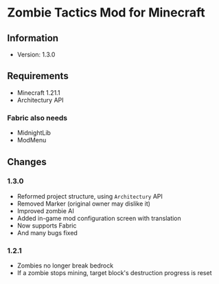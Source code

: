 # Zombie Tactics Mod for Minecraft
## Information
- Version: 1.3.0
## Requirements
- Minecraft 1.21.1
- Architectury API
### Fabric also needs
- MidnightLib
- ModMenu

## Changes
### 1.3.0
- Reformed project structure, using `Architectury` API
- Removed Marker (original owner may dislike it)
- Improved zombie AI
- Added in-game mod configuration screen with translation
- Now supports Fabric
- And many bugs fixed
### 1.2.1
- Zombies no longer break bedrock
- If a zombie stops mining, target block's destruction progress is reset
